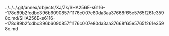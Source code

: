 ../../../.git/annex/objects/XJ/Zk/SHA256E-s6116--178d89b2fcdbc396b6090857f1176c007e80da3aa37668f65e5765f261e3598c.md/SHA256E-s6116--178d89b2fcdbc396b6090857f1176c007e80da3aa37668f65e5765f261e3598c.md